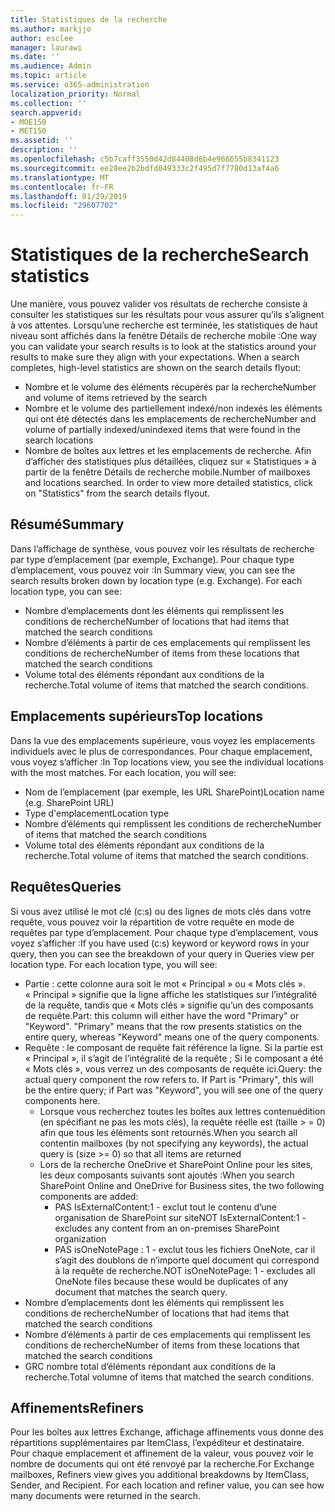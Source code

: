```yaml
---
title: Statistiques de la recherche
ms.author: markjjo
author: esclee
manager: laurawi
ms.date: ''
ms.audience: Admin
ms.topic: article
ms.service: o365-administration
localization_priority: Normal
ms.collection: ''
search.appverid:
- MOE150
- MET150
ms.assetid: ''
description: ''
ms.openlocfilehash: c5b7caff3550d42d84408d6b4e966655b8341123
ms.sourcegitcommit: ee28ee2b2bdfd049333c2f495d7f7780d13af4a6
ms.translationtype: MT
ms.contentlocale: fr-FR
ms.lasthandoff: 01/29/2019
ms.locfileid: "29607702"
---
```

# <a name="search-statistics"></a><span data-ttu-id="6679f-102">Statistiques de la recherche</span><span class="sxs-lookup"><span data-stu-id="6679f-102">Search statistics</span></span>
<span data-ttu-id="6679f-p101">Une manière, vous pouvez valider vos résultats de recherche consiste à consulter les statistiques sur les résultats pour vous assurer qu’ils s’alignent à vos attentes. Lorsqu’une recherche est terminée, les statistiques de haut niveau sont affichés dans la fenêtre Détails de recherche mobile :</span><span class="sxs-lookup"><span data-stu-id="6679f-p101">One way you can validate your search results is to look at the statistics around your results to make sure they align with your expectations. When a search completes, high-level statistics are shown on the search details flyout:</span></span>
- <span data-ttu-id="6679f-105">Nombre et le volume des éléments récupérés par la recherche</span><span class="sxs-lookup"><span data-stu-id="6679f-105">Number and volume of items retrieved by the search</span></span>
- <span data-ttu-id="6679f-106">Nombre et le volume des partiellement indexé/non indexés les éléments qui ont été détectés dans les emplacements de recherche</span><span class="sxs-lookup"><span data-stu-id="6679f-106">Number and volume of partially indexed/unindexed items that were found in the search locations</span></span>
- <span data-ttu-id="6679f-p102">Nombre de boîtes aux lettres et les emplacements de recherche. Afin d’afficher des statistiques plus détaillées, cliquez sur « Statistiques » à partir de la fenêtre Détails de recherche mobile.</span><span class="sxs-lookup"><span data-stu-id="6679f-p102">Number of mailboxes and locations searched. In order to view more detailed statistics, click on "Statistics" from the search details flyout.</span></span>

## <a name="summary"></a><span data-ttu-id="6679f-109">Résumé</span><span class="sxs-lookup"><span data-stu-id="6679f-109">Summary</span></span>
<span data-ttu-id="6679f-p103">Dans l’affichage de synthèse, vous pouvez voir les résultats de recherche par type d’emplacement (par exemple, Exchange). Pour chaque type d’emplacement, vous pouvez voir :</span><span class="sxs-lookup"><span data-stu-id="6679f-p103">In Summary view, you can see the search results broken down by location type (e.g. Exchange). For each location type, you can see:</span></span>
- <span data-ttu-id="6679f-112">Nombre d’emplacements dont les éléments qui remplissent les conditions de recherche</span><span class="sxs-lookup"><span data-stu-id="6679f-112">Number of locations that had items that matched the search conditions</span></span>
- <span data-ttu-id="6679f-113">Nombre d’éléments à partir de ces emplacements qui remplissent les conditions de recherche</span><span class="sxs-lookup"><span data-stu-id="6679f-113">Number of items from these locations that matched the search conditions</span></span>
- <span data-ttu-id="6679f-114">Volume total des éléments répondant aux conditions de la recherche.</span><span class="sxs-lookup"><span data-stu-id="6679f-114">Total volume of items that matched the search conditions.</span></span>

## <a name="top-locations"></a><span data-ttu-id="6679f-115">Emplacements supérieurs</span><span class="sxs-lookup"><span data-stu-id="6679f-115">Top locations</span></span>
<span data-ttu-id="6679f-p104">Dans la vue des emplacements supérieure, vous voyez les emplacements individuels avec le plus de correspondances. Pour chaque emplacement, vous voyez s’afficher :</span><span class="sxs-lookup"><span data-stu-id="6679f-p104">In Top locations view, you see the individual locations with the most matches. For each location, you will see:</span></span>
- <span data-ttu-id="6679f-118">Nom de l’emplacement (par exemple, les URL SharePoint)</span><span class="sxs-lookup"><span data-stu-id="6679f-118">Location name (e.g. SharePoint URL)</span></span>
- <span data-ttu-id="6679f-119">Type d'emplacement</span><span class="sxs-lookup"><span data-stu-id="6679f-119">Location type</span></span>
- <span data-ttu-id="6679f-120">Nombre d’éléments qui remplissent les conditions de recherche</span><span class="sxs-lookup"><span data-stu-id="6679f-120">Number of items that matched the search conditions</span></span>
- <span data-ttu-id="6679f-121">Volume total des éléments répondant aux conditions de la recherche.</span><span class="sxs-lookup"><span data-stu-id="6679f-121">Total volume of items that matched the search conditions.</span></span>

## <a name="queries"></a><span data-ttu-id="6679f-122">Requêtes</span><span class="sxs-lookup"><span data-stu-id="6679f-122">Queries</span></span>
<span data-ttu-id="6679f-p105">Si vous avez utilisé le mot clé (c:s) ou des lignes de mots clés dans votre requête, vous pouvez voir la répartition de votre requête en mode de requêtes par type d’emplacement. Pour chaque type d’emplacement, vous voyez s’afficher :</span><span class="sxs-lookup"><span data-stu-id="6679f-p105">If you have used (c:s) keyword or keyword rows in your query, then you can see the breakdown of your query in Queries view per location type. For each location type, you will see:</span></span>
- <span data-ttu-id="6679f-p106">Partie : cette colonne aura soit le mot « Principal » ou « Mots clés ». « Principal » signifie que la ligne affiche les statistiques sur l’intégralité de la requête, tandis que « Mots clés » signifie qu’un des composants de requête.</span><span class="sxs-lookup"><span data-stu-id="6679f-p106">Part: this column will either have the word "Primary" or "Keyword". "Primary" means that the row presents statistics on the entire query, whereas "Keyword" means one of the query components.</span></span>
- <span data-ttu-id="6679f-p107">Requête : le composant de requête fait référence la ligne. Si la partie est « Principal », il s’agit de l’intégralité de la requête ; Si le composant a été « Mots clés », vous verrez un des composants de requête ici.</span><span class="sxs-lookup"><span data-stu-id="6679f-p107">Query: the actual query component the row refers to. If Part is "Primary", this will be the entire query; if Part was "Keyword", you will see one of the query components here.</span></span>
  - <span data-ttu-id="6679f-129">Lorsque vous recherchez toutes les boîtes aux lettres contenuédition (en spécifiant ne pas les mots clés), la requête réelle est (taille > = 0) afin que tous les éléments sont retournés.</span><span class="sxs-lookup"><span data-stu-id="6679f-129">When you search all contentin mailboxes (by not specifying any keywords), the actual query is (size >= 0) so that all items are returned</span></span>
  - <span data-ttu-id="6679f-130">Lors de la recherche OneDrive et SharePoint Online pour les sites, les deux composants suivants sont ajoutés :</span><span class="sxs-lookup"><span data-stu-id="6679f-130">When you search SharePoint Online and OneDrive for Business sites, the two following components are added:</span></span>
    - <span data-ttu-id="6679f-131">PAS IsExternalContent:1 - exclut tout le contenu d’une organisation de SharePoint sur site</span><span class="sxs-lookup"><span data-stu-id="6679f-131">NOT IsExternalContent:1 - excludes any content from an on-premises SharePoint organization</span></span>
    - <span data-ttu-id="6679f-132">PAS isOneNotePage : 1 - exclut tous les fichiers OneNote, car il s’agit des doublons de n’importe quel document qui correspond à la requête de recherche.</span><span class="sxs-lookup"><span data-stu-id="6679f-132">NOT isOneNotePage: 1 - excludes all OneNote files because these would be duplicates of any document that matches the search query.</span></span>
- <span data-ttu-id="6679f-133">Nombre d’emplacements dont les éléments qui remplissent les conditions de recherche</span><span class="sxs-lookup"><span data-stu-id="6679f-133">Number of locations that had items that matched the search conditions</span></span>
- <span data-ttu-id="6679f-134">Nombre d’éléments à partir de ces emplacements qui remplissent les conditions de recherche</span><span class="sxs-lookup"><span data-stu-id="6679f-134">Number of items from these locations that matched the search conditions</span></span>
- <span data-ttu-id="6679f-135">GRC nombre total d’éléments répondant aux conditions de la recherche.</span><span class="sxs-lookup"><span data-stu-id="6679f-135">Total volumne of items that matched the search conditions.</span></span>

## <a name="refiners"></a><span data-ttu-id="6679f-136">Affinements</span><span class="sxs-lookup"><span data-stu-id="6679f-136">Refiners</span></span>
<span data-ttu-id="6679f-p108">Pour les boîtes aux lettres Exchange, affichage affinements vous donne des répartitions supplémentaires par ItemClass, l’expéditeur et destinataire. Pour chaque emplacement et affinement de la valeur, vous pouvez voir le nombre de documents qui ont été renvoyé par la recherche.</span><span class="sxs-lookup"><span data-stu-id="6679f-p108">For Exchange mailboxes, Refiners view gives you additional breakdowns by ItemClass, Sender, and Recipient. For each location and refiner value, you can see how many documents were returned in the search.</span></span>